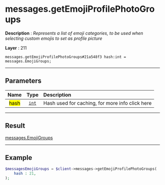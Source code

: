# messages.getEmojiProfilePhotoGroups

**Description** : *Represents a list of emoji categories, to be used when selecting custom emojis to set as profile picture*

**Layer** : 211

```tl
messages.getEmojiProfilePhotoGroups#21a548f3 hash:int = messages.EmojiGroups;
```

---

## Parameters

| Name | Type | Description |
| :---: | :---: | :--- |
| <mark>hash</mark> | [`int`](type/int) | Hash used for caching, for more info click here |

---

## Result

[messages.EmojiGroups](type/messages.EmojiGroups)

---

## Example

```php
$messagesEmojiGroups = $client->messages->getEmojiProfilePhotoGroups(
	hash : 21,
);
```